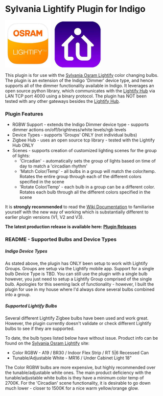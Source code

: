 # Sylvania Lightify Plugin for Indigo

<img src="/assets/img/lightify-icon.png" width="150"/>&nbsp;&nbsp;&nbsp;<img src="/assets/img/indigo-icon.png" width="150"/>

This plugin is for use with the [Sylvania Osram Lightify][2] color changing bulbs. The plugin is an extension of the Indigo 'Dimmer'
device type, and hence supports all of the dimmer functionality available in Indigo. It leverages an open source python library,
which communicates with the [Lightify Hub][1] via LAN TCP port 4000 using a binary protocol.
The plugin has NOT been tested with any other gateways besides the [Lightify Hub][1].

### Plugin Features
* RGBW Support - extends the Indigo Dimmer device type - supports dimmer actions on/off/brightness/white levels/rgb levels
* Device Types - supports 'Groups' ONLY (not individual bulbs)
* Zigbee Hub - uses an open source tcp library - tested with the Lightify Hub ONLY
* Scenes - supports creation of customized lighting scenes for the group of lights:
  * 'Circadian' - automatically sets the group of lights based on time of day to match a 'circadian rhythm'
  * 'Match Color/Temp' - all bulbs in a group will match the color/temp. Rotates the entire group through each of the different colors specified in the scene
  * 'Rotate Color/Temp' - each bulb in a group can be a different color. Rotates each bulb through all the different colors specified in the scene

It is **strongly recommended** to read the [Wiki Documentation][3] to familiarise yourself with the new way of working which is substantially different to earlier plugin versions (V1, V2 and V3).

**The latest production release is available here: [Plugin Releases][4]**

### README - Supported Bulbs and Device Types

##### Indigo Device Types
As stated above, the plugin has ONLY been setup to work with Lightify Groups. Groups are setup via the Lightify mobile app.
Support for a single bulb Device Type is TBD. You can still use the plugin with a single bulb however, you just need to
setup a Lightify Group comprised of the single bulb. Apologies for this seeming lack of functionality - however, I built the
plugin for use in my house where I'd always done several bulbs combined into a group.

##### Supported Lightify Bulbs
Several different Lightify Zigbee bulbs have been used and work great.
However, the plugin currently doesn't validate or check different Lightify bulbs to see if they are supported.

To date, the bulb types listed below have without issue. Product info can be found on the [Sylvania Osram Lightify][2] site:
  * Color RGBW - A19 / BR30 / Indoor Flex Strip / RT 5|6 Recessed Can
  * Tunable/Adjustable White - MR16 / Under Cabinet Light 18"

The Color RGBW bulbs are more expensive, but highly recommended over the tunable/adjustable white ones. The main
product deficiency with the tunable/adjustable white bulbs is they have a minimum color temp of 2700K. For the 'Circadian'
scene functionality, it is desirable to go down much lower - closer to 1500K for a nice warm yellow/orange glow.

[1]: https://consumer.sylvania.com/our-products/smart/getting-started/
[2]: https://consumer.sylvania.com/our-products/smart/sylvania-smart-zigbee-products-menu/index.jsp
[3]: https://github.com/rbdubz3/sylvania-lightify-indigo/wiki
[4]: https://github.com/rbdubz3/sylvania-lightify-indigo/releases